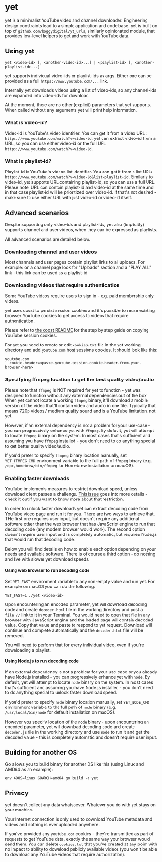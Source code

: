 # yet
yet is a minimalist YouTube video and channel downloader. Engineering design constraints lead to a simple application and code base. yet is built on top of `github.com/boggydigital/yt_urls`, similarly opinionated module, that provides low-level helpers to get and work with YouTube data.

## Using yet

```shell
yet <video-id> [, <another-video-id>...] | <playlist-id> [, <another-playlist-id>...]
```

yet supports individual video-ids or playlist-ids as args. Either one can be provided as a full `https://www.youtube.com/...` link.

Internally yet downloads videos using a list of video-ids, so any channel-ids are expanded into video-ids for download.

At the moment, there are no other (explicit) parameters that yet supports. When called without any arguments yet will print help information.

### What is video-id?

Video-id is YouTube's video identifier. You can get it from a video URL : `https://www.youtube.com/watch?v=video-id`. yet can extract video-id from a URL, so you can use either video-id or the full URL `https://www.youtube.com/watch?v=video-id`.

### What is playlist-id?

Playlist-id is YouTube's videos list identifier. You can get it from a list URL: `https://www.youtube.com/watch?v=video-id&list=playlist-id`. Similarly to video-id, yet supports URL containing playlist-id, so you can use a full URL. Please note: URL can contain playlist-id and video-id at the same time and in that case playlist-id will be prioritized over video-id. If that's not desired - make sure to use either URL with just video-id or video-id itself.

## Advanced scenarios

Despite supporting only video-ids and playlist-ids, yet also (implicitly) supports channel and user videos, when they can be expressed as playlists. 

All advanced scenarios are detailed below. 

### Downloading channel and user videos

Most channels and user pages contain playlist links to all uploads. For example: on a channel page look for "Uploads" section and a "PLAY ALL" link - this link can be used as a playlist-id.

### Downloading videos that require authentication

Some YouTube videos require users to sign in - e.g. paid membership only videos.

yet uses coost to persist session cookies and it's possible to reuse existing browser YouTube cookies to get access to videos that require authentication. 

Please refer to [the coost README](https://github.com/boggydigital/coost#copying-session-cookies-from-an-existing-browser-session) for the step by step guide on copying YouTube session cookies.

For yet you need to create or edit `cookies.txt` file in the yet working directory and add `youtube.com` host sessions cookies. It should look like this:

```text
youtube.com
  cookie-header=<paste-youtube-session-cookie-header-from-your-browser-here>
```
### Specifying ffmpeg location to get the best quality video/audio

Please note that `ffmpeg` is NOT required for yet to function - yet was designed to function without any external dependencies out of the box. When yet cannot locate a working `ffmpeg` binary, it'll download a mobile version of the video that'll contain video and audio in one file. Typically that means 720p videos / medium quality sound and is a YouTube limitation, not yet.

However, if an external dependency is not a problem for your use-case - you can progressively enhance yet with `ffmpeg`. By default, yet will attempt to locate `ffmpeg` binary on the system. In most cases that's sufficient and assuming you have `ffmpeg` installed - you don't need to do anything special to get better quality video/audio.

If you'd prefer to specify `ffmpeg` binary location manually, set `YET_FFMPEG_CMD` environment variable to the full path of `ffmpeg` binary (e.g. `/opt/homebrew/bin/ffmpeg` for Homebrew installation on macOS).

### Enabling faster downloads

YouTube implements measures to restrict download speed, unless download client passes a challenge. [This issue](https://github.com/ytdl-org/youtube-dl/issues/29326#issuecomment-894619419) goes into more details - check it out if you want to know more about that restriction.

In order to unlock faster downloads yet can extract decoding code from YouTube video page and run it for you. There are two ways to achieve that. THe first one requires user input, but doesn't require any additional software other than the web browser that has JavaScript engine to run that decoding code (any modern browser would work). The second option doesn't require user input and is completely automatic, but requires Node.js that would run that decoding code.

Below you will find details on how to enable each option depending on your needs and available software. There is of course a third option - do nothing and live with slower yet download speeds.

#### Using web browser to run decoding code

Set `YET_FAST` environment variable to any non-empty value and run yet. For example on macOS you can do the following:

```shell
YET_FAST=1 ./yet <video-id>
```
Upon encountering an encoded parameter, yet will download decoding code and create `decoder.html` file in the working directory and post a `file://` link to it in your Terminal. You would need to open that file in any browser with JavaScript engine and the loaded page will contain decoded value. Copy that value and paste to respond to yet request. Download will continue and complete automatically and the `decoder.html` file will be removed. 

You will need to perform that for every individual video, even if you're downloading a playlist.

#### Using Node.js to run decoding code

If an external dependency is not a problem for your use-case or you already have Node.js installed - you can progressively enhance yet with `node`. By default, yet will attempt to locate `node` binary on the system. In most cases that's sufficient and assuming you have Node.js installed - you don't need to do anything special to unlock faster download speed. 

If you'd prefer to specify `node` binary location manually, set `YET_NODE_CMD` environment variable to the full path of `node` binary (e.g. `/usr/local/bin/node` for default installation on macOS).

However you specify location of the `node` binary - upon encountering an encoded parameter, yet will download decoding code and create `decoder.js` file in the working directory and use `node` to run it and get the decoded value - this is completely automatic and doesn't require user input.

## Building for another OS

Go allows you to build binary for another OS like this (using Linux and AMD64 as an example):

```shell
env GOOS=linux GOARCH=amd64 go build -o yet
```

## Privacy

yet doesn't collect any data whatsoever. Whatever you do with yet stays on your machine. 

Your Internet connection is only used to download YouTube metadata and videos and nothing is ever uploaded anywhere. 

If you've provided any `youtube.com` cookies - they're transmitted as part of requests to get YouTube data, exactly the same way your browser would send them. You can delete `cookies.txt` that you've created at any point with no impact to ability to download publicly available videos (you won't be able to download any YouTube videos that require authorization). 
